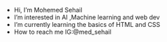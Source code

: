 -  Hi, I’m Mohemed Sehail
-  I’m interested in AI ,Machine learning and web dev
-  I’m currently learning the basics of HTML and CSS 
-  How to reach me IG:@med_sehail

<!---
Med-sehail/Med-sehail is a ✨ special ✨ repository because its `README.md` (this file) appears on your GitHub profile.
You can click the Preview link to take a look at your changes.
--->
